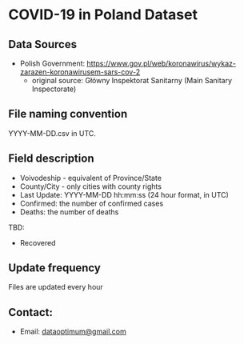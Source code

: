 # COVID-19 in Poland Dataset

## Data Sources

- Polish Government: https://www.gov.pl/web/koronawirus/wykaz-zarazen-koronawirusem-sars-cov-2
    - original source: Główny Inspektorat Sanitarny (Main Sanitary Inspectorate)

## File naming convention

YYYY-MM-DD.csv in UTC.

## Field description

- Voivodeship - equivalent of Province/State
- County/City - only cities with county rights
- Last Update: YYYY-MM-DD hh:mm:ss (24 hour format, in UTC)
- Confirmed: the number of confirmed cases
- Deaths: the number of deaths

TBD:

- Recovered

## Update frequency
Files are updated every hour 

## Contact:<br>

* Email: dataoptimum@gmail.com

